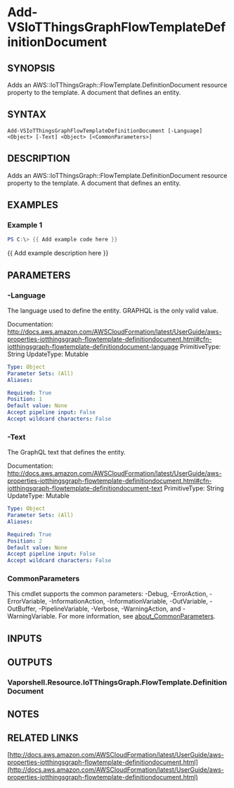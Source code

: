 # Add-VSIoTThingsGraphFlowTemplateDefinitionDocument

## SYNOPSIS
Adds an AWS::IoTThingsGraph::FlowTemplate.DefinitionDocument resource property to the template.
A document that defines an entity.

## SYNTAX

```
Add-VSIoTThingsGraphFlowTemplateDefinitionDocument [-Language] <Object> [-Text] <Object> [<CommonParameters>]
```

## DESCRIPTION
Adds an AWS::IoTThingsGraph::FlowTemplate.DefinitionDocument resource property to the template.
A document that defines an entity.

## EXAMPLES

### Example 1
```powershell
PS C:\> {{ Add example code here }}
```

{{ Add example description here }}

## PARAMETERS

### -Language
The language used to define the entity.
GRAPHQL is the only valid value.

Documentation: http://docs.aws.amazon.com/AWSCloudFormation/latest/UserGuide/aws-properties-iotthingsgraph-flowtemplate-definitiondocument.html#cfn-iotthingsgraph-flowtemplate-definitiondocument-language
PrimitiveType: String
UpdateType: Mutable

```yaml
Type: Object
Parameter Sets: (All)
Aliases:

Required: True
Position: 1
Default value: None
Accept pipeline input: False
Accept wildcard characters: False
```

### -Text
The GraphQL text that defines the entity.

Documentation: http://docs.aws.amazon.com/AWSCloudFormation/latest/UserGuide/aws-properties-iotthingsgraph-flowtemplate-definitiondocument.html#cfn-iotthingsgraph-flowtemplate-definitiondocument-text
PrimitiveType: String
UpdateType: Mutable

```yaml
Type: Object
Parameter Sets: (All)
Aliases:

Required: True
Position: 2
Default value: None
Accept pipeline input: False
Accept wildcard characters: False
```

### CommonParameters
This cmdlet supports the common parameters: -Debug, -ErrorAction, -ErrorVariable, -InformationAction, -InformationVariable, -OutVariable, -OutBuffer, -PipelineVariable, -Verbose, -WarningAction, and -WarningVariable. For more information, see [about_CommonParameters](http://go.microsoft.com/fwlink/?LinkID=113216).

## INPUTS

## OUTPUTS

### Vaporshell.Resource.IoTThingsGraph.FlowTemplate.DefinitionDocument
## NOTES

## RELATED LINKS

[http://docs.aws.amazon.com/AWSCloudFormation/latest/UserGuide/aws-properties-iotthingsgraph-flowtemplate-definitiondocument.html](http://docs.aws.amazon.com/AWSCloudFormation/latest/UserGuide/aws-properties-iotthingsgraph-flowtemplate-definitiondocument.html)

